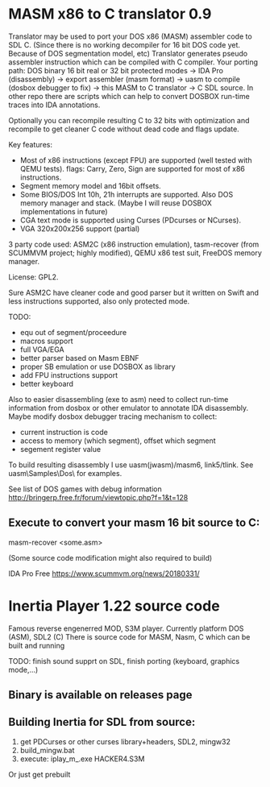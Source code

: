 MASM x86 to C translator 0.9
==============
Translator may be used to port your DOS x86 (MASM) assembler code to SDL C. (Since there is no working decompiler for 16 bit DOS code yet.
Because of DOS segmentation model, etc)
Translator generates pseudo assembler instruction which can be compiled with C compiler.
Your porting path:
DOS binary 16 bit real or 32 bit protected modes -> IDA Pro (disassembly) -> export assembler (masm format) -> uasm to compile (dosbox debugger to fix) -> this MASM to C translator -> C SDL source.
In other repo there are scripts which can help to convert DOSBOX run-time traces into IDA annotations.

Optionally you can recompile resulting C to 32 bits with optimization and recompile to get cleaner C code without dead code and flags update.

Key features:
- Most of x86 instructions (except FPU) are supported (well tested with QEMU tests).
flags: Carry, Zero, Sign are supported for most of x86 instructions.
- Segment memory model and 16bit offsets.
- Some BIOS/DOS Int 10h, 21h interrupts are supported.
  Also DOS memory manager and stack. (Maybe I will reuse DOSBOX implementations in future)
- CGA text mode is supported using Curses (PDcurses or NCurses).
- VGA 320x200x256 support (partial)

3 party code used: ASM2C (x86 instruction emulation), tasm-recover (from SCUMMVM project; highly modified), QEMU x86 test suit, FreeDOS memory manager.

License: GPL2.

Sure ASM2C have cleaner code and good parser but it written on Swift and less instructions supported, also only protected mode.

TODO: 
- equ out of segment/proceedure
- macros support
- full VGA/EGA
- better parser based on Masm EBNF
- proper SB emulation or use DOSBOX as library
- add FPU instructions support
- better keyboard

Also to easier disassembling (exe to asm) need to collect run-time information from dosbox or other emulator to annotate IDA disassembly. Maybe modify dosbox debugger tracing mechanism to collect:
- current instruction is code
- access to memory (which segment), offset which segment
- segement register value

To build resulting disassembly I use uasm(jwasm)/masm6, link5/tlink. See uasm\Samples\Dos\ for examples.

See list of DOS games with debug information http://bringerp.free.fr/forum/viewtopic.php?f=1&t=128

Execute to convert your masm 16 bit source to C:
-------------------------------

masm-recover <some.asm>

(Some source code modification might also required to build)

IDA Pro Free https://www.scummvm.org/news/20180331/

Inertia Player 1.22 source code
=============
Famous reverse engenerred MOD, S3M player.
Currently platform DOS (ASM), SDL2 (C)
There is source code for MASM, Nasm, C which can be built and running

TODO: finish sound supprt on SDL, finish porting (keyboard, graphics mode,...)

Binary is available on releases page
-------------------------------

Building Inertia for SDL from source:
-------------------------------
1. get PDCurses or other curses library+headers, SDL2, mingw32
2. build_mingw.bat
3. execute:
iplay_m_.exe HACKER4.S3M 

Or just get prebuilt
